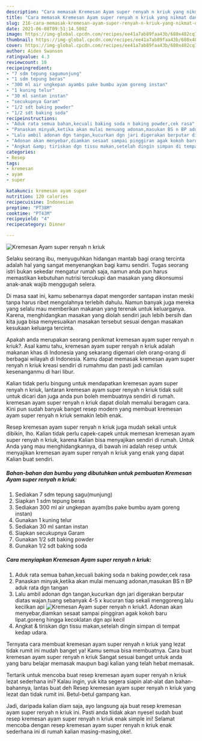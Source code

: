 ```yaml
---
description: "Cara memasak Kremesan Ayam super renyah n kriuk yang nikmat dan Mudah Dibuat"
title: "Cara memasak Kremesan Ayam super renyah n kriuk yang nikmat dan Mudah Dibuat"
slug: 216-cara-memasak-kremesan-ayam-super-renyah-n-kriuk-yang-nikmat-dan-mudah-dibuat
date: 2021-06-08T09:51:14.500Z
image: https://img-global.cpcdn.com/recipes/ee41a7ab89faa43b/680x482cq70/kremesan-ayam-super-renyah-n-kriuk-foto-resep-utama.jpg
thumbnail: https://img-global.cpcdn.com/recipes/ee41a7ab89faa43b/680x482cq70/kremesan-ayam-super-renyah-n-kriuk-foto-resep-utama.jpg
cover: https://img-global.cpcdn.com/recipes/ee41a7ab89faa43b/680x482cq70/kremesan-ayam-super-renyah-n-kriuk-foto-resep-utama.jpg
author: Aiden Swanson
ratingvalue: 4.3
reviewcount: 10
recipeingredient:
- "7 sdm tepung sagumunjung"
- "1 sdm tepung beras"
- "300 ml air ungkepan ayambs pake bumbu ayam goreng instan"
- "1 kuning telur"
- "30 ml santan instan"
- "secukupnya Garam"
- "1/2 sdt baking powder"
- "1/2 sdt baking soda"
recipeinstructions:
- "Aduk rata semua bahan,kecuali baking soda n baking powder,cek rasa"
- "Panaskan minyak,ketika akan mulai menuang adonan,masukan BS n BP aduk rata dgn tangan"
- "Lalu ambil adonan dgn tangan,kucurkan dgn jari digerakan berputar diatas wajan.tuang sebanyak 4-5 x kucuran tiap sekali menggoreng.lalu kecilkan api"
- "Adonan akan menyebar,diamkan sesaat sampai pinggiran agak kokoh baru lipat.goreng hingga kecoklatan dgn api kecil"
- "Angkat &amp; tiriskan dgn tissu makan,setelah dingin simpan di tempat kedap udara."
categories:
- Resep
tags:
- kremesan
- ayam
- super

katakunci: kremesan ayam super 
nutrition: 120 calories
recipecuisine: Indonesian
preptime: "PT38M"
cooktime: "PT43M"
recipeyield: "4"
recipecategory: Dinner

---
```



![Kremesan Ayam super renyah n kriuk](https://img-global.cpcdn.com/recipes/ee41a7ab89faa43b/680x482cq70/kremesan-ayam-super-renyah-n-kriuk-foto-resep-utama.jpg)

Selaku seorang ibu, menyuguhkan hidangan mantab bagi orang tercinta adalah hal yang sangat menyenangkan bagi kamu sendiri. Tugas seorang istri bukan sekedar mengatur rumah saja, namun anda pun harus memastikan kebutuhan nutrisi tercukupi dan masakan yang dikonsumsi anak-anak wajib menggugah selera.

Di masa  saat ini, kamu sebenarnya dapat mengorder santapan instan meski tanpa harus ribet mengolahnya terlebih dahulu. Namun banyak juga mereka yang selalu mau memberikan makanan yang terenak untuk keluarganya. Karena, menghidangkan masakan yang diolah sendiri jauh lebih bersih dan kita juga bisa menyesuaikan masakan tersebut sesuai dengan masakan kesukaan keluarga tercinta. 



Apakah anda merupakan seorang penikmat kremesan ayam super renyah n kriuk?. Asal kamu tahu, kremesan ayam super renyah n kriuk adalah makanan khas di Indonesia yang sekarang digemari oleh orang-orang di berbagai wilayah di Indonesia. Kamu dapat memasak kremesan ayam super renyah n kriuk kreasi sendiri di rumahmu dan pasti jadi camilan kesenanganmu di hari libur.

Kalian tidak perlu bingung untuk mendapatkan kremesan ayam super renyah n kriuk, lantaran kremesan ayam super renyah n kriuk tidak sulit untuk dicari dan juga anda pun boleh membuatnya sendiri di rumah. kremesan ayam super renyah n kriuk dapat diolah memalui beragam cara. Kini pun sudah banyak banget resep modern yang membuat kremesan ayam super renyah n kriuk semakin lebih enak.

Resep kremesan ayam super renyah n kriuk juga mudah sekali untuk dibikin, lho. Kalian tidak perlu capek-capek untuk memesan kremesan ayam super renyah n kriuk, karena Kalian bisa menyajikan sendiri di rumah. Untuk Anda yang mau menghidangkannya, di bawah ini adalah resep untuk menyajikan kremesan ayam super renyah n kriuk yang enak yang dapat Kalian buat sendiri.

<!--inarticleads1-->

##### Bahan-bahan dan bumbu yang dibutuhkan untuk pembuatan Kremesan Ayam super renyah n kriuk:

1. Sediakan 7 sdm tepung sagu(munjung)
1. Siapkan 1 sdm tepung beras
1. Sediakan 300 ml air ungkepan ayam(bs pake bumbu ayam goreng instan)
1. Gunakan 1 kuning telur
1. Sediakan 30 ml santan instan
1. Siapkan secukupnya Garam
1. Gunakan 1/2 sdt baking powder
1. Gunakan 1/2 sdt baking soda




<!--inarticleads2-->

##### Cara menyiapkan Kremesan Ayam super renyah n kriuk:

1. Aduk rata semua bahan,kecuali baking soda n baking powder,cek rasa
1. Panaskan minyak,ketika akan mulai menuang adonan,masukan BS n BP aduk rata dgn tangan
1. Lalu ambil adonan dgn tangan,kucurkan dgn jari digerakan berputar diatas wajan.tuang sebanyak 4-5 x kucuran tiap sekali menggoreng.lalu kecilkan api
<img src="https://img-global.cpcdn.com/steps/44a06397b4425277/160x128cq70/kremesan-ayam-super-renyah-n-kriuk-langkah-memasak-3-foto.jpg" alt="Kremesan Ayam super renyah n kriuk">1. Adonan akan menyebar,diamkan sesaat sampai pinggiran agak kokoh baru lipat.goreng hingga kecoklatan dgn api kecil
1. Angkat &amp; tiriskan dgn tissu makan,setelah dingin simpan di tempat kedap udara.




Ternyata cara membuat kremesan ayam super renyah n kriuk yang lezat tidak rumit ini mudah banget ya! Kamu semua bisa membuatnya. Cara buat kremesan ayam super renyah n kriuk Sangat sesuai banget untuk anda yang baru belajar memasak maupun bagi kalian yang telah hebat memasak.

Tertarik untuk mencoba buat resep kremesan ayam super renyah n kriuk lezat sederhana ini? Kalau ingin, yuk kita segera siapin alat-alat dan bahan-bahannya, lantas buat deh Resep kremesan ayam super renyah n kriuk yang lezat dan tidak rumit ini. Betul-betul gampang kan. 

Jadi, daripada kalian diam saja, ayo langsung aja buat resep kremesan ayam super renyah n kriuk ini. Pasti anda tiidak akan nyesel sudah buat resep kremesan ayam super renyah n kriuk enak simple ini! Selamat mencoba dengan resep kremesan ayam super renyah n kriuk enak sederhana ini di rumah kalian masing-masing,oke!.

